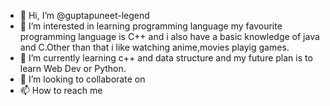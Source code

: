 - 👋 Hi, I’m @guptapuneet-legend
- 👀 I’m interested in learning programming language my favourite programming language is C++ and i also have a basic knowledge of java and C.Other than that  i like watching anime,movies playig games.
- 🌱 I’m currently learning c++ and data structure and my future plan is to learn Web Dev or Python. 
- 💞️ I’m looking to collaborate on
- 📫 How to reach me 

<!---
guptapuneet-legend/guptapuneet-legend is a ✨ special ✨ repository because its `README.md` (this file) appears on your GitHub profile.
You can click the Preview link to take a look at your changes.
--->
